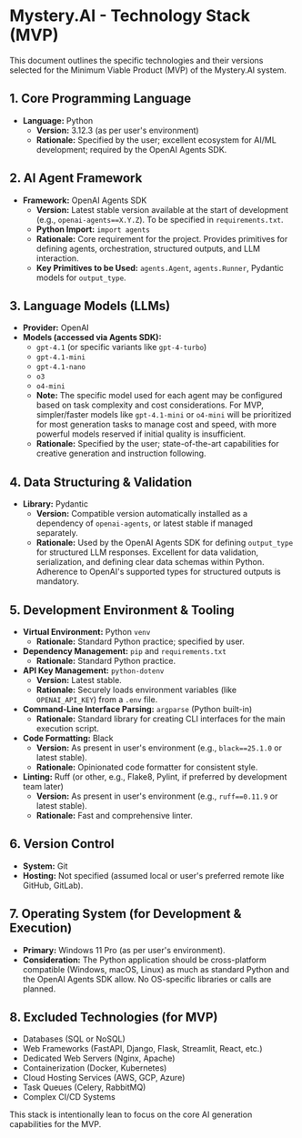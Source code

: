 # Mystery.AI - Technology Stack (MVP)

This document outlines the specific technologies and their versions selected for the Minimum Viable Product (MVP) of the Mystery.AI system.

## 1. Core Programming Language

-   **Language:** Python
    -   **Version:** 3.12.3 (as per user's environment)
    -   **Rationale:** Specified by the user; excellent ecosystem for AI/ML development; required by the OpenAI Agents SDK.

## 2. AI Agent Framework

-   **Framework:** OpenAI Agents SDK
    -   **Version:** Latest stable version available at the start of development (e.g., `openai-agents==X.Y.Z`). To be specified in `requirements.txt`.
    -   **Python Import:** `import agents`
    -   **Rationale:** Core requirement for the project. Provides primitives for defining agents, orchestration, structured outputs, and LLM interaction.
    -   **Key Primitives to be Used:** `agents.Agent`, `agents.Runner`, Pydantic models for `output_type`.

## 3. Language Models (LLMs)

-   **Provider:** OpenAI
-   **Models (accessed via Agents SDK):**
    -   `gpt-4.1` (or specific variants like `gpt-4-turbo`)
    -   `gpt-4.1-mini`
    -   `gpt-4.1-nano`
    -   `o3`
    -   `o4-mini`
    -   **Note:** The specific model used for each agent may be configured based on task complexity and cost considerations. For MVP, simpler/faster models like `gpt-4.1-mini` or `o4-mini` will be prioritized for most generation tasks to manage cost and speed, with more powerful models reserved if initial quality is insufficient.
    -   **Rationale:** Specified by the user; state-of-the-art capabilities for creative generation and instruction following.

## 4. Data Structuring & Validation

-   **Library:** Pydantic
    -   **Version:** Compatible version automatically installed as a dependency of `openai-agents`, or latest stable if managed separately.
    -   **Rationale:** Used by the OpenAI Agents SDK for defining `output_type` for structured LLM responses. Excellent for data validation, serialization, and defining clear data schemas within Python. Adherence to OpenAI's supported types for structured outputs is mandatory.

## 5. Development Environment & Tooling

-   **Virtual Environment:** Python `venv`
    -   **Rationale:** Standard Python practice; specified by user.
-   **Dependency Management:** `pip` and `requirements.txt`
    -   **Rationale:** Standard Python practice.
-   **API Key Management:** `python-dotenv`
    -   **Version:** Latest stable.
    -   **Rationale:** Securely loads environment variables (like `OPENAI_API_KEY`) from a `.env` file.
-   **Command-Line Interface Parsing:** `argparse` (Python built-in)
    -   **Rationale:** Standard library for creating CLI interfaces for the main execution script.
-   **Code Formatting:** Black
    -   **Version:** As present in user's environment (e.g., `black==25.1.0` or latest stable).
    -   **Rationale:** Opinionated code formatter for consistent style.
-   **Linting:** Ruff (or other, e.g., Flake8, Pylint, if preferred by development team later)
    -   **Version:** As present in user's environment (e.g., `ruff==0.11.9` or latest stable).
    -   **Rationale:** Fast and comprehensive linter.

## 6. Version Control

-   **System:** Git
-   **Hosting:** Not specified (assumed local or user's preferred remote like GitHub, GitLab).

## 7. Operating System (for Development & Execution)

-   **Primary:** Windows 11 Pro (as per user's environment).
-   **Consideration:** The Python application should be cross-platform compatible (Windows, macOS, Linux) as much as standard Python and the OpenAI Agents SDK allow. No OS-specific libraries or calls are planned.

## 8. Excluded Technologies (for MVP)

-   Databases (SQL or NoSQL)
-   Web Frameworks (FastAPI, Django, Flask, Streamlit, React, etc.)
-   Dedicated Web Servers (Nginx, Apache)
-   Containerization (Docker, Kubernetes)
-   Cloud Hosting Services (AWS, GCP, Azure)
-   Task Queues (Celery, RabbitMQ)
-   Complex CI/CD Systems

This stack is intentionally lean to focus on the core AI generation capabilities for the MVP. 